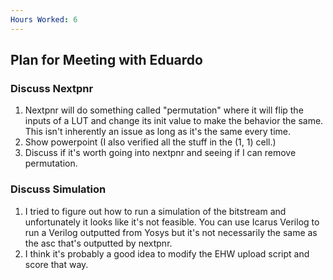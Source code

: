 ```yaml
---
Hours Worked: 6
---
```

## Plan for Meeting with Eduardo

### Discuss Nextpnr

1. Nextpnr will do something called "permutation" where it will flip the inputs of a LUT and change its init value to make the behavior the same. This isn't inherently an issue as long as it's the same every time.
2. Show powerpoint (I also verified all the stuff in the (1, 1) cell.)
3. Discuss if it's worth going into nextpnr and seeing if I can remove permutation.

### Discuss Simulation

1. I tried to figure out how to run a simulation of the bitstream and unfortunately it looks like it's not feasible. You can use Icarus Verilog to run a Verilog outputted from Yosys but it's not necessarily the same as the asc that's outputted by nextpnr.
2. I think it's probably a good idea to modify the EHW upload script and score that way.